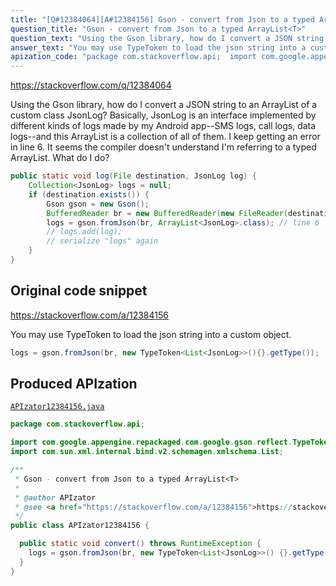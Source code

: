 ```yaml
---
title: "[Q#12384064][A#12384156] Gson - convert from Json to a typed ArrayList<T>"
question_title: "Gson - convert from Json to a typed ArrayList<T>"
question_text: "Using the Gson library, how do I convert a JSON string to an ArrayList of a custom class JsonLog? Basically, JsonLog is an interface implemented by different kinds of logs made by my Android app--SMS logs, call logs, data logs--and this ArrayList is a collection of all of them. I keep getting an error in line 6. It seems the compiler doesn't understand I'm referring to a typed ArrayList. What do I do?"
answer_text: "You may use TypeToken to load the json string into a custom object."
apization_code: "package com.stackoverflow.api;  import com.google.appengine.repackaged.com.google.gson.reflect.TypeToken; import com.sun.xml.internal.bind.v2.schemagen.xmlschema.List;  /**  * Gson - convert from Json to a typed ArrayList<T>  *  * @author APIzator  * @see <a href=\"https://stackoverflow.com/a/12384156\">https://stackoverflow.com/a/12384156</a>  */ public class APIzator12384156 {    public static void convert() throws RuntimeException {     logs = gson.fromJson(br, new TypeToken<List<JsonLog>>() {}.getType());   } }"
---
```


https://stackoverflow.com/q/12384064

Using the Gson library, how do I convert a JSON string to an ArrayList of a custom class JsonLog? Basically, JsonLog is an interface implemented by different kinds of logs made by my Android app--SMS logs, call logs, data logs--and this ArrayList is a collection of all of them. I keep getting an error in line 6.
It seems the compiler doesn&#x27;t understand I&#x27;m referring to a typed ArrayList. What do I do?


```java
public static void log(File destination, JsonLog log) {
    Collection<JsonLog> logs = null;
    if (destination.exists()) {
        Gson gson = new Gson();
        BufferedReader br = new BufferedReader(new FileReader(destination));
        logs = gson.fromJson(br, ArrayList<JsonLog>.class); // line 6
        // logs.add(log);
        // serialize "logs" again
    }
}
```


## Original code snippet

https://stackoverflow.com/a/12384156

You may use TypeToken to load the json string into a custom object.

```java
logs = gson.fromJson(br, new TypeToken<List<JsonLog>>(){}.getType());
```

## Produced APIzation

[`APIzator12384156.java`](https://github.com/pasqualesalza/apization-temp-data/raw/master/apizations/java/APIzator12384156.java)

```java
package com.stackoverflow.api;

import com.google.appengine.repackaged.com.google.gson.reflect.TypeToken;
import com.sun.xml.internal.bind.v2.schemagen.xmlschema.List;

/**
 * Gson - convert from Json to a typed ArrayList<T>
 *
 * @author APIzator
 * @see <a href="https://stackoverflow.com/a/12384156">https://stackoverflow.com/a/12384156</a>
 */
public class APIzator12384156 {

  public static void convert() throws RuntimeException {
    logs = gson.fromJson(br, new TypeToken<List<JsonLog>>() {}.getType());
  }
}

```